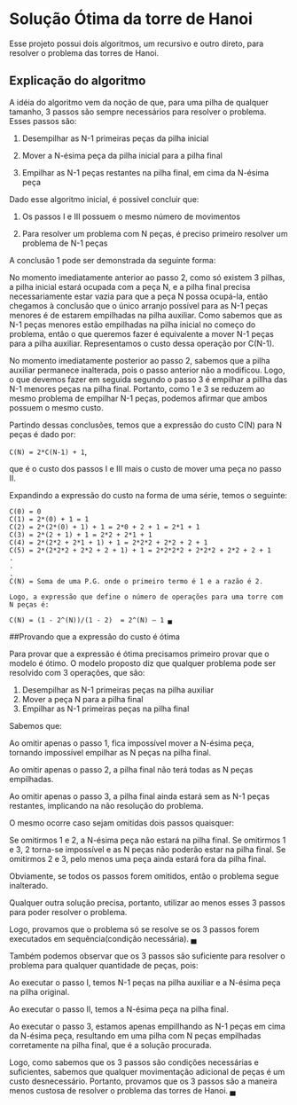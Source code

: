 # Solução Ótima da torre de Hanoi

Esse projeto possui dois algoritmos, um recursivo e outro direto, para resolver 
o problema das torres de Hanoi.

## Explicação do algoritmo

A idéia do algoritmo vem da noção de que, para uma pilha de qualquer tamanho, 3 passos são sempre
necessários para resolver o problema. Esses passos são:

1. Desempilhar as N-1 primeiras peças da pilha inicial

2. Mover a N-ésima peça da pilha inicial para a pilha final

3. Empilhar as N-1 peças restantes na pilha final, em cima da N-ésima peça

Dado esse algoritmo inicial, é possivel concluir que:

1. Os passos I e III possuem o mesmo número de movimentos

2. Para resolver um problema com N peças, é preciso primeiro resolver um problema de N-1 peças

A conclusão 1 pode ser demonstrada da seguinte forma:

No momento imediatamente anterior ao passo 2, como só existem 3 pilhas, a pilha inicial estará ocupada com a peça N, e a pilha final precisa necessariamente estar vazia para que a peça N possa ocupá-la, então chegamos à conclusão que o único arranjo possível para as N-1 peças menores é de estarem empilhadas na pilha auxiliar. Como sabemos que as N-1 peças menores estão empilhadas na pilha inicial no começo do problema, então o que queremos fazer é equivalente a mover N-1 peças para a pilha auxiliar. Representamos o custo dessa operação por C(N-1).

No momento imediatamente posterior ao passo 2, sabemos que a pilha auxiliar permanece inalterada, pois o passo anterior não a modificou. Logo, o que devemos fazer em seguida segundo o passo 3 é empilhar a pillha das N-1 menores peças na pilha final. Portanto, como 1 e 3 se reduzem ao mesmo problema de empilhar N-1 peças, podemos afirmar que ambos possuem o mesmo custo.

Partindo dessas conclusões, temos que a expressão do custo C(N) para N peças é dado por:

`C(N) = 2*C(N-1) + 1`, 

que é o custo dos passos I e III mais o custo de mover uma peça no passo II.

Expandindo a expressão do custo na forma de uma série, temos o seguinte:


	C(0) = 0
	C(1) = 2*(0) + 1 = 1
	C(2) = 2*(2*(0) + 1) + 1 = 2*0 + 2 + 1 = 2*1 + 1
	C(3) = 2*(2 + 1) + 1 = 2*2 + 2*1 + 1
	C(4) = 2*(2*2 + 2*1 + 1) + 1 = 2*2*2 + 2*2 + 2 + 1
	C(5) = 2*(2*2*2 + 2*2 + 2 + 1) + 1 = 2*2*2*2 + 2*2*2 + 2*2 + 2 + 1
	.
	.
	.
	C(N) = Soma de uma P.G. onde o primeiro termo é 1 e a razão é 2.

	Logo, a expressão que define o número de operações para uma torre com N peças é:

	C(N) = (1 - 2^(N))/(1 - 2)  = 2^(N) – 1 ▄


##Provando que a expressão do custo é ótima

Para provar que a expressão é ótima precisamos primeiro provar que o modelo é ótimo. O modelo proposto diz que qualquer problema pode ser resolvido com 3 operações, que são:

1. Desempilhar as N-1 primeiras peças na pilha auxiliar
2. Mover a peça N para a pilha final
3. Empilhar as N-1 primeiras peças na pilha final

Sabemos que:

Ao omitir apenas o passo 1, fica impossível mover a N-ésima peça, tornando impossível empilhar as N peças na pilha final.

Ao omitir apenas o passo 2, a pilha final não terá todas as N peças empilhadas.

Ao omitir apenas o passo 3, a pilha final ainda estará sem as N-1 peças restantes, implicando na não resolução do problema.

O mesmo ocorre caso sejam omitidas dois passos quaisquer:

Se omitirmos 1 e 2, a N-ésima peça não estará na pilha final.
Se omitirmos 1 e 3, 2 torna-se impossível e as N peças não poderão estar na pilha final.
Se omitirmos 2 e 3, pelo menos uma peça ainda estará fora da pilha final.

Obviamente, se todos os passos forem omitidos, então o problema segue inalterado.

Qualquer outra solução precisa, portanto, utilizar ao menos esses 3 passos para poder resolver o problema.

Logo, provamos que o problema só se resolve se os 3 passos forem executados em sequência(condição necessária). ▄

Também podemos observar que os 3 passos são suficiente para resolver o problema para qualquer quantidade de peças, pois:

Ao executar o passo I, temos N-1 peças na pilha auxiliar e a N-ésima peça na pilha original.

Ao executar o passo II, temos a N-ésima peça na pilha final.

Ao executar o passo 3, estamos apenas empillhando as N-1 peças  em cima da N-ésima peça, resultando em uma pilha com N peças empilhadas corretamente na pilha final, que é a solução procurada.

Logo, como sabemos que os 3 passos são condições necessárias e suficientes, sabemos que qualquer movimentação adicional de peças é um custo desnecessário. Portanto, provamos que os 3 passos são a maneira menos custosa de resolver o problema das torres de Hanoi.  ▄